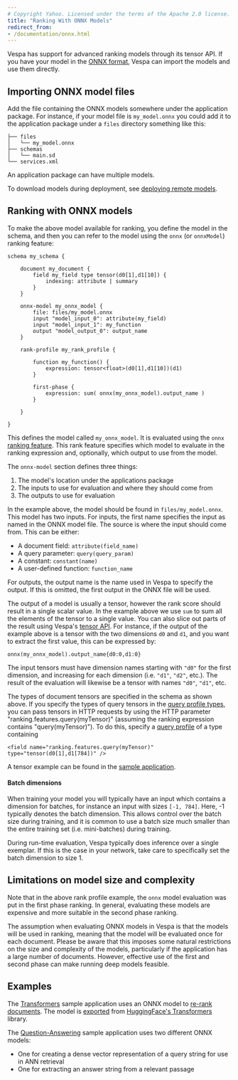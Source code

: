 ```yaml
---
# Copyright Yahoo. Licensed under the terms of the Apache 2.0 license. See LICENSE in the project root.
title: "Ranking With ONNX Models"
redirect_from:
- /documentation/onnx.html
---
```


Vespa has support for advanced ranking models through its tensor API. If you
have your model in the [ONNX format](https://onnx.ai/), Vespa can import the
models and use them directly.

## Importing ONNX model files

Add the file containing the ONNX models somewhere under the application
package. For instance, if your model file is `my_model.onnx` you could
add it to the application package under a `files` directory something like
this:

```
├── files
│   └── my_model.onnx
├── schemas
│   └── main.sd
└── services.xml
```

An application package can have multiple models.

To download models during deployment,
see [deploying remote models](cloudconfig/application-packages.html#deploying-remote-models).

## Ranking with ONNX models

To make the above model available for ranking, you define the model in the
schema, and then you can refer to the model using the `onnx` (or `onnxModel`)
ranking feature:

```
schema my_schema {

    document my_document {
        field my_field type tensor(d0[1],d1[10]) {
            indexing: attribute | summary
        }
    }

    onnx-model my_onnx_model {
        file: files/my_model.onnx
        input "model_input_0": attribute(my_field)
        input "model_input_1": my_function
        output "model_output_0": output_name
    }

    rank-profile my_rank_profile {

        function my_function() {
            expression: tensor<float>(d0[1],d1[10])(d1)
        }

        first-phase {
            expression: sum( onnx(my_onnx_model).output_name )
        }

    }

}

```

This defines the model called `my_onnx_model`. It is evaluated using the
`onnx` [ranking feature](http://docs.vespa.ai/documentation/reference/rank-features.html).
This rank feature specifies which model to evaluate in the ranking expression
and, optionally, which output to use from the model.

The `onnx-model` section defines three things:

1. The model's location under the applications package
2. The inputs to use for evaluation and where they should come from
3. The outputs to use for evaluation

In the example above, the model should be found in `files/my_model.onnx`. This
model has two inputs. For inputs, the first name specifies the input as
named in the ONNX model file. The source is where the input should
come from.  This can be either:

- A document field:  `attribute(field_name)`
- A query parameter: `query(query_param)`
- A constant: `constant(name)`
- A user-defined function: `function_name`

For outputs, the output name is the name used in Vespa to specify the output.
If this is omitted, the first output in the ONNX file will be used.

The output of a model is usually a tensor, however the rank score should result
in a single scalar value. In the example above we use `sum` to sum all the elements
of the tensor to a single value. You can also slice out parts of
the result using Vespa's [tensor API](reference/ranking-expressions.html#tensor-functions).
For instance, if the output of the example above is a tensor with the two dimensions `d0` and `d1`,
and you want to extract the first value, this can be expressed by:

```
onnx(my_onnx_model).output_name{d0:0,d1:0}
```

The input tensors must have dimension names starting with `"d0"` for the first
dimension, and increasing for each dimension (i.e. `"d1"`, `"d2"`, etc.). The
result of the evaluation will likewise be a tensor with names `"d0"`, `"d1"`,
etc.

The types of document tensors are specified in the schema as shown above.
If you specify the types of query tensors in the
[query profile types](query-profiles.html#query-profile-types),
you can pass tensors in HTTP requests by using the HTTP parameter
"ranking.features.query(myTensor)"
(assuming the ranking expression contains "query(myTensor)").
To do this, specify a [query profile](query-profiles.html) of a type containing

    <field name="ranking.features.query(myTensor)" type="tensor(d0[1],d1[784])" />

A tensor example can be found in the
[sample application](https://github.com/vespa-engine/sample-apps/tree/master/vespa-cloud/album-recommendation).


#### Batch dimensions

When training your model you will typically have an input which contains a
dimension for batches, for instance an input with sizes `[-1, 784]`.  Here, -1
typically denotes the batch dimension. This allows control over the batch size
during training, and it is common to use a batch size much smaller than the
entire training set (i.e. mini-batches) during training.

During run-time evaluation, Vespa typically does inference over a single
exemplar. If this is the case in your network, take care to specifically
set the batch dimension to size 1.


## Limitations on model size and complexity

Note that in the above rank profile example, the `onnx` model evaluation
was put in the first phase ranking. In general, evaluating these models are
expensive and more suitable in the second phase ranking.

The assumption when evaluating ONNX models in Vespa is that the models will be
used in ranking, meaning that the model will be evaluated once for each
document. Please be aware that this imposes some natural restrictions on the
size and complexity of the models, particularly if the application has a large
number of documents. However, effective use of the first and second phase can
make running deep models feasible.

## Examples

The [Transformers](https://github.com/vespa-engine/sample-apps/tree/master/transformers)
sample application uses an ONNX model to
[re-rank documents](https://github.com/vespa-engine/sample-apps/blob/master/transformers/src/main/application/schemas/msmarco.sd).
The model is [exported](https://github.com/vespa-engine/sample-apps/blob/master/transformers/src/python/setup-model.py)
from [HuggingFace's Transformers](https://huggingface.co/transformers/index.html) library.

The [Question-Answering](https://github.com/vespa-engine/sample-apps/tree/master/dense-passage-retrieval-with-ann)
sample application uses two different ONNX models:

- One for creating a dense vector representation of a query string for use in ANN retrieval
- One for extracting an answer string from a relevant passage

